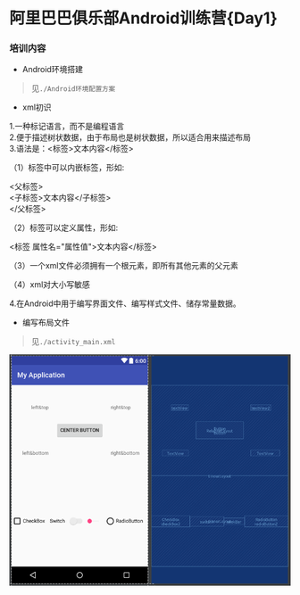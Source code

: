 # 阿里巴巴俱乐部Android训练营{Day1}

### 培训内容

- Android环境搭建

> 见`./Android环境配置方案`

- xml初识

1.一种标记语言，而不是编程语言  
2.便于描述树状数据，由于布局也是树状数据，所以适合用来描述布局  
3.语法是：<标签>文本内容</标签>  

（1）标签中可以内嵌标签，形如:  

<父标签>  
  <子标签>文本内容</子标签>  
</父标签>  

（2）标签可以定义属性，形如:  

<标签 属性名="属性值">文本内容</标签>  

（3）一个xml文件必须拥有一个根元素，即所有其他元素的父元素

（4）xml对大小写敏感

4.在Android中用于编写界面文件、编写样式文件、储存常量数据。

- 编写布局文件

> 见`./activity_main.xml`

![结果](./result.png)

